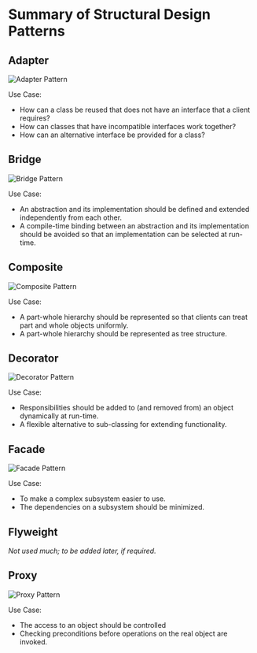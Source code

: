 # Summary of Structural Design Patterns

## **Adapter**
![Adapter Pattern](/images/Adapter.png)

Use Case:
- How can a class be reused that does not have an interface that a client requires?
- How can classes that have incompatible interfaces work together?
- How can an alternative interface be provided for a class?
<div class="page"/>

## **Bridge**
![Bridge Pattern](/images/Bridge.png)

Use Case:
- An abstraction and its implementation should be defined and extended independently from each other.
- A compile-time binding between an abstraction and its implementation should be avoided so that an implementation can be selected at run-time.
<div class="page"/>

## **Composite**
![Composite Pattern](/images/Composite.png)

Use Case:
- A part-whole hierarchy should be represented so that clients can treat part and whole objects uniformly.
- A part-whole hierarchy should be represented as tree structure.
<div class="page"/>

## **Decorator**
![Decorator Pattern](/images/Decorator.png)

Use Case:
- Responsibilities should be added to (and removed from) an object dynamically at run-time.
- A flexible alternative to sub-classing for extending functionality.
<div class="page"/>

## **Facade**
![Facade Pattern](/images/Facade.png)

Use Case:
- To make a complex subsystem easier to use.
- The dependencies on a subsystem should be minimized.


## **Flyweight**
*Not used much; to be added later, if required.*
<div class="page"/>

## **Proxy**
![Proxy Pattern](/images/Proxy.png)

Use Case: 
- The access to an object should be controlled
- Checking preconditions before operations on the real object are invoked.

